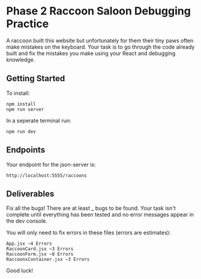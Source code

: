 # Phase 2 Raccoon Saloon Debugging Practice

A raccoon built this website but unfortunately for them their tiny paws often make mistakes on the keyboard. Your task is to go through the code already built and fix the mistakes you make using your React and debugging knowledge.

## Getting Started

To install:

```
npm install
npm run server
```

In a seperate terminal run:

```
npm run dev
```

## Endpoints

Your endpoint for the json-server is:

```
http://localhost:5555/raccoons
```

## Deliverables

Fix all the bugs! There are at least _ bugs to be found. Your task isn't complete until everything has been tested and no error messages appear in the dev console.

You will only need to fix errors in these files (errors are estimates):

```
App.jsx ~4 Errors
RaccoonCard.jsx ~3 Errors
RaccoonForm.jsx ~8 Errors
RaccoonsContainer.jsx ~3 Errors
```

Good luck!